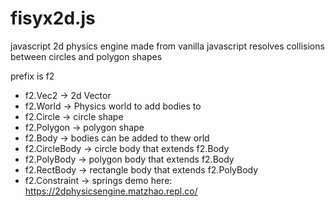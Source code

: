 # fisyx2d.js
javascript 2d physics engine made from vanilla javascript
resolves collisions between circles and polygon shapes

prefix is f2
- f2.Vec2 -> 2d Vector 
- f2.World -> Physics world to add bodies to
- f2.Circle -> circle shape
- f2.Polygon -> polygon shape
- f2.Body -> bodies can be added to thew orld
- f2.CircleBody -> circle body that extends f2.Body
- f2.PolyBody -> polygon body that extends f2.Body
- f2.RectBody -> rectangle body that extends f2.PolyBody
- f2.Constraint -> springs
demo here: https://2dphysicsengine.matzhao.repl.co/
